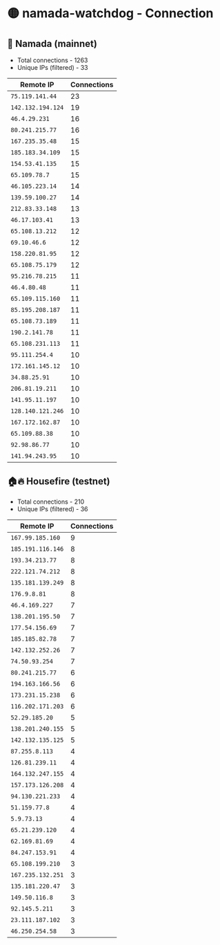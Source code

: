 # 🟡 namada-watchdog - Connection

## 🚀 Namada (mainnet)
- Total connections - 1263
- Unique IPs (filtered) - 33

| Remote IP | Connections |
|-----------|-------------|
| `75.119.141.44` | 23 |
| `142.132.194.124` | 19 |
| `46.4.29.231` | 16 |
| `80.241.215.77` | 16 |
| `167.235.35.48` | 15 |
| `185.183.34.109` | 15 |
| `154.53.41.135` | 15 |
| `65.109.78.7` | 15 |
| `46.105.223.14` | 14 |
| `139.59.100.27` | 14 |
| `212.83.33.148` | 13 |
| `46.17.103.41` | 13 |
| `65.108.13.212` | 12 |
| `69.10.46.6` | 12 |
| `158.220.81.95` | 12 |
| `65.108.75.179` | 12 |
| `95.216.78.215` | 11 |
| `46.4.80.48` | 11 |
| `65.109.115.160` | 11 |
| `85.195.208.187` | 11 |
| `65.108.73.189` | 11 |
| `190.2.141.78` | 11 |
| `65.108.231.113` | 11 |
| `95.111.254.4` | 10 |
| `172.161.145.12` | 10 |
| `34.88.25.91` | 10 |
| `206.81.19.211` | 10 |
| `141.95.11.197` | 10 |
| `128.140.121.246` | 10 |
| `167.172.162.87` | 10 |
| `65.109.88.38` | 10 |
| `92.98.86.77` | 10 |
| `141.94.243.95` | 10 |

## 🏠🔥 Housefire (testnet)

- Total connections - 210
- Unique IPs (filtered) - 36

| Remote IP | Connections |
|-----------|-------------|
| `167.99.185.160` | 9 |
| `185.191.116.146` | 8 |
| `193.34.213.77` | 8 |
| `222.121.74.212` | 8 |
| `135.181.139.249` | 8 |
| `176.9.8.81` | 8 |
| `46.4.169.227` | 7 |
| `138.201.195.50` | 7 |
| `177.54.156.69` | 7 |
| `185.185.82.78` | 7 |
| `142.132.252.26` | 7 |
| `74.50.93.254` | 7 |
| `80.241.215.77` | 6 |
| `194.163.166.56` | 6 |
| `173.231.15.238` | 6 |
| `116.202.171.203` | 6 |
| `52.29.185.20` | 5 |
| `138.201.240.155` | 5 |
| `142.132.135.125` | 5 |
| `87.255.8.113` | 4 |
| `126.81.239.11` | 4 |
| `164.132.247.155` | 4 |
| `157.173.126.208` | 4 |
| `94.130.221.233` | 4 |
| `51.159.77.8` | 4 |
| `5.9.73.13` | 4 |
| `65.21.239.120` | 4 |
| `62.169.81.69` | 4 |
| `84.247.153.91` | 4 |
| `65.108.199.210` | 3 |
| `167.235.132.251` | 3 |
| `135.181.220.47` | 3 |
| `149.50.116.8` | 3 |
| `92.145.5.211` | 3 |
| `23.111.187.102` | 3 |
| `46.250.254.58` | 3 |

